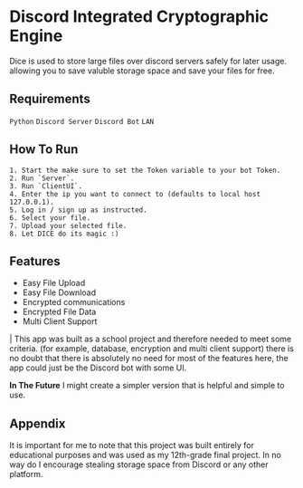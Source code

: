 
# Discord Integrated Cryptographic Engine

Dice is used to store large files over discord servers safely for later usage. 
allowing you to save valuble storage space and save your files for free.


## Requirements

`Python`
`Discord Server`
`Discord Bot`
`LAN`




## How To Run

    1. Start the make sure to set the Token variable to your bot Token.
    2. Run `Server`.
    3. Run `ClientUI`.
    4. Enter the ip you want to connect to (defaults to local host 127.0.0.1).
    5. Log in / sign up as instructed.
    6. Select your file.
    7. Upload your selected file.
    8. Let DICE do its magic :)




## Features

- Easy File Upload 
- Easy File Download
- Encrypted communications
- Encrypted File Data 
- Multi Client Support

| This app was built as a school project and therefore needed to meet some criteria. (for example, database, encryption and multi client support) there is no doubt that there is absolutely no need for most of the features here, the app could just be the Discord bot with some UI.

**In The Future**
I might create a simpler version that is helpful and simple to use.


## Appendix

It is important for me to note that this project was built entirely for educational purposes and was used as my 12th-grade final project.
In no way do I encourage stealing storage space from Discord or any other platform.
